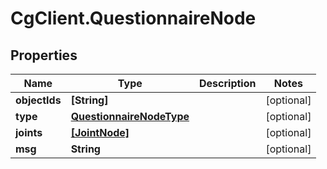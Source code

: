 # CgClient.QuestionnaireNode

## Properties

Name | Type | Description | Notes
------------ | ------------- | ------------- | -------------
**objectIds** | **[String]** |  | [optional] 
**type** | [**QuestionnaireNodeType**](QuestionnaireNodeType.md) |  | [optional] 
**joints** | [**[JointNode]**](JointNode.md) |  | [optional] 
**msg** | **String** |  | [optional] 


